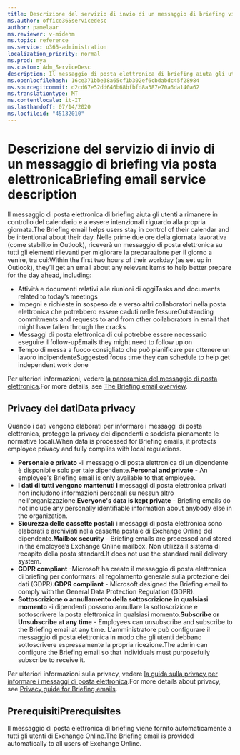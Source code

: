 ```yaml
---
title: Descrizione del servizio di invio di un messaggio di briefing via posta elettronica
ms.author: office365servicedesc
author: pamelaar
ms.reviewer: v-midehm
ms.topic: reference
ms.service: o365-administration
localization_priority: normal
ms.prod: mya
ms.custom: Adm_ServiceDesc
description: Il messaggio di posta elettronica di briefing aiuta gli utenti a sfruttare al meglio ogni giorno. Identifica le opportunità tra vari elementi e fornisce promemoria tempestive.
ms.openlocfilehash: 16ce371bbe38a65cf1b302ef6cbdabdc45f28984
ms.sourcegitcommit: d2cd67e52dd646b68bfbfd8a387e70a6da140a62
ms.translationtype: MT
ms.contentlocale: it-IT
ms.lasthandoff: 07/14/2020
ms.locfileid: "45132010"
---
```

# <a name="briefing-email-service-description"></a><span data-ttu-id="4c4f1-104">Descrizione del servizio di invio di un messaggio di briefing via posta elettronica</span><span class="sxs-lookup"><span data-stu-id="4c4f1-104">Briefing email service description</span></span>

<span data-ttu-id="4c4f1-105">Il messaggio di posta elettronica di briefing aiuta gli utenti a rimanere in controllo del calendario e a essere intenzionali riguardo alla propria giornata.</span><span class="sxs-lookup"><span data-stu-id="4c4f1-105">The Briefing email helps users stay in control of their calendar and be intentional about their day.</span></span> <span data-ttu-id="4c4f1-106">Nelle prime due ore della giornata lavorativa (come stabilito in Outlook), riceverà un messaggio di posta elettronica su tutti gli elementi rilevanti per migliorare la preparazione per il giorno a venire, tra cui:</span><span class="sxs-lookup"><span data-stu-id="4c4f1-106">Within the first two hours of their workday (as set up in Outlook), they’ll get an email about any relevant items to help better prepare for the day ahead, including:</span></span>

* <span data-ttu-id="4c4f1-107">Attività e documenti relativi alle riunioni di oggi</span><span class="sxs-lookup"><span data-stu-id="4c4f1-107">Tasks and documents related to today’s meetings</span></span>
* <span data-ttu-id="4c4f1-108">Impegni e richieste in sospeso da e verso altri collaboratori nella posta elettronica che potrebbero essere caduti nelle fessure</span><span class="sxs-lookup"><span data-stu-id="4c4f1-108">Outstanding commitments and requests to and from other collaborators in email that might have fallen through the cracks</span></span>
* <span data-ttu-id="4c4f1-109">Messaggi di posta elettronica di cui potrebbe essere necessario eseguire il follow-up</span><span class="sxs-lookup"><span data-stu-id="4c4f1-109">Emails they might need to follow up on</span></span>
* <span data-ttu-id="4c4f1-110">Tempo di messa a fuoco consigliato che può pianificare per ottenere un lavoro indipendente</span><span class="sxs-lookup"><span data-stu-id="4c4f1-110">Suggested focus time they can schedule to help get independent work done</span></span>

<span data-ttu-id="4c4f1-111">Per ulteriori informazioni, vedere [la panoramica del messaggio di posta elettronica](https://docs.microsoft.com/Briefing/be-overview).</span><span class="sxs-lookup"><span data-stu-id="4c4f1-111">For more details, see [The Briefing email overview](https://docs.microsoft.com/Briefing/be-overview).</span></span>

## <a name="data-privacy"></a><span data-ttu-id="4c4f1-112">Privacy dei dati</span><span class="sxs-lookup"><span data-stu-id="4c4f1-112">Data privacy</span></span>

<span data-ttu-id="4c4f1-113">Quando i dati vengono elaborati per informare i messaggi di posta elettronica, protegge la privacy dei dipendenti e soddisfa pienamente le normative locali.</span><span class="sxs-lookup"><span data-stu-id="4c4f1-113">When data is processed for Briefing emails, it protects employee privacy and fully complies with local regulations.</span></span>

* <span data-ttu-id="4c4f1-114">**Personale e privato** -il messaggio di posta elettronica di un dipendente è disponibile solo per tale dipendente.</span><span class="sxs-lookup"><span data-stu-id="4c4f1-114">**Personal and private** - An employee's Briefing email is only available to that employee.</span></span>
* <span data-ttu-id="4c4f1-115">**I dati di tutti vengono mantenuti i** messaggi di posta elettronica privati non includono informazioni personali su nessun altro nell'organizzazione.</span><span class="sxs-lookup"><span data-stu-id="4c4f1-115">**Everyone's data is kept private** - Briefing emails do not include any personally identifiable information about anybody else in the organization.</span></span>
* <span data-ttu-id="4c4f1-116">**Sicurezza delle cassette postali** i messaggi di posta elettronica sono elaborati e archiviati nella cassetta postale di Exchange Online del dipendente.</span><span class="sxs-lookup"><span data-stu-id="4c4f1-116">**Mailbox security** - Briefing emails are processed and stored in the employee’s Exchange Online mailbox.</span></span> <span data-ttu-id="4c4f1-117">Non utilizza il sistema di recapito della posta standard.</span><span class="sxs-lookup"><span data-stu-id="4c4f1-117">It does not use the standard mail delivery system.</span></span>
* <span data-ttu-id="4c4f1-118">**GDPR compliant** -Microsoft ha creato il messaggio di posta elettronica di briefing per conformarsi al regolamento generale sulla protezione dei dati (GDPR).</span><span class="sxs-lookup"><span data-stu-id="4c4f1-118">**GDPR compliant** - Microsoft designed the Briefing email to comply with the General Data Protection Regulation (GDPR).</span></span>
* <span data-ttu-id="4c4f1-119">**Sottoscrizione o annullamento della sottoscrizione in qualsiasi momento** -i dipendenti possono annullare la sottoscrizione e sottoscrivere la posta elettronica in qualsiasi momento.</span><span class="sxs-lookup"><span data-stu-id="4c4f1-119">**Subscribe or Unsubscribe at any time** - Employees can unsubscribe and subscribe to the Briefing email at any time.</span></span> <span data-ttu-id="4c4f1-120">L'amministratore può configurare il messaggio di posta elettronica in modo che gli utenti debbano sottoscrivere espressamente la propria ricezione.</span><span class="sxs-lookup"><span data-stu-id="4c4f1-120">The admin can configure the Briefing email so that individuals must purposefully subscribe to receive it.</span></span>

<span data-ttu-id="4c4f1-121">Per ulteriori informazioni sulla privacy, vedere [la guida sulla privacy per informare i messaggi di posta elettronica](https://docs.microsoft.com/Briefing/be-privacy).</span><span class="sxs-lookup"><span data-stu-id="4c4f1-121">For more details about privacy, see [Privacy guide for Briefing emails](https://docs.microsoft.com/Briefing/be-privacy).</span></span>

## <a name="prerequisites"></a><span data-ttu-id="4c4f1-122">Prerequisiti</span><span class="sxs-lookup"><span data-stu-id="4c4f1-122">Prerequisites</span></span>

<span data-ttu-id="4c4f1-123">Il messaggio di posta elettronica di briefing viene fornito automaticamente a tutti gli utenti di Exchange Online.</span><span class="sxs-lookup"><span data-stu-id="4c4f1-123">The Briefing email is provided automatically to all users of Exchange Online.</span></span>